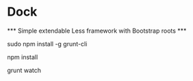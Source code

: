 # Dock
*** Simple extendable Less framework with Bootstrap roots ***

sudo npm install -g grunt-cli

npm install

grunt watch
